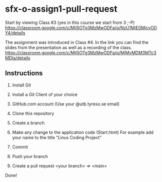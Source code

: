 # sfx-o-assign1-pull-request
Start by viewing Class #3 (yes in this course we start from 3 ;-P)
https://classroom.google.com/c/MjI5OTg3MzMwODFa/p/NzU1MjE0MjcyODY4/details

The assignment was introduced in Class #4. In the link you can find the slides from the presentation as well as a recording of the class.
https://classroom.google.com/c/MjI5OTg3MzMwODFa/p/MjMyMDM3MTc3MDla/details

## Instructions
1. Install Git

2. Install a Git Client of your choice

3. GitHub.com account (Use your @utb.tyreso.se email)

4. Clone this repository

5. Create a branch

6. Make any change to the application code (Start.html)
  For example add your name to the title “Linus Coding Project”

7. Commit

8. Push your branch

9. Create a pull request \<your branch\> => \<main\>

Done!
